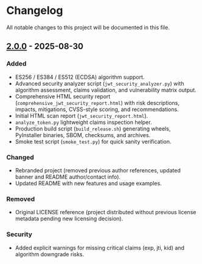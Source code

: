 # Changelog

All notable changes to this project will be documented in this file.

## [2.0.0] - 2025-08-30
### Added
- ES256 / ES384 / ES512 (ECDSA) algorithm support.
- Advanced security analyzer script (`jwt_security_analyzer.py`) with algorithm assessment, claims validation, and vulnerability matrix output.
- Comprehensive HTML security report (`comprehensive_jwt_security_report.html`) with risk descriptions, impacts, mitigations, CVSS-style scoring, and recommendations.
- Initial HTML scan report (`jwt_security_report.html`).
- `analyze_token.py` lightweight claims inspection helper.
- Production build script (`build_release.sh`) generating wheels, PyInstaller binaries, SBOM, checksums, and archives.
- Smoke test script (`smoke_test.py`) for quick sanity verification.

### Changed
- Rebranded project (removed previous author references, updated banner and README author/contact info).
- Updated README with new features and usage examples.

### Removed
- Original LICENSE reference (project distributed without previous license metadata pending new licensing decision).

### Security
- Added explicit warnings for missing critical claims (exp, jti, kid) and algorithm downgrade risks.

[2.0.0]: https://example.com/releases/2.0.0 (placeholder)
